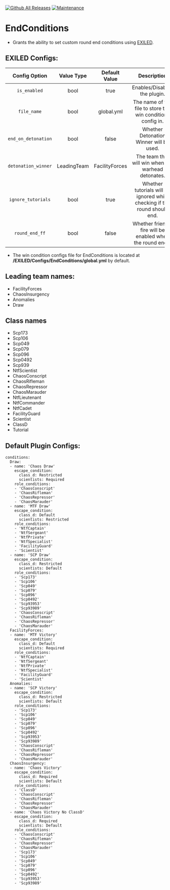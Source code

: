 [![Github All Releases](https://img.shields.io/github/downloads/Misaka-SL-Project/EndConditions/total.svg)](https://github.com/Misaka-SL-Project/EndConditions/releases) 
[![Maintenance](https://img.shields.io/badge/Maintained%3F-yes-green.svg)](https://github.com/Misaka-SL-Project/EndConditions/graphs/commit-activity)
# EndConditions
- Grants the ability to set custom round end conditions using [EXILED](https://github.com/Exiled-Team/EXILED/).

## EXILED Configs:
| Config Option | Value Type | Default Value | Description |
|:------------------------:|:----------:|:-------------:|:------------------------------------------:|
| `is_enabled` | bool | true | Enables/Disables the plugin. |
| `file_name` | bool | global.yml | The name of the file to store the win conditions config in. |
| `end_on_detonation` | bool | false | Whether Detonation Winner will be used. |
| `detonation_winner` | LeadingTeam | FacilityForces | The team that will win when the warhead detonates. |
| `ignore_tutorials` | bool | true | Whether tutorials will be ignored while checking if the round should end. |
| `round_end_ff` | bool | false | Whether friendly fire will be enabled when the round ends. |

- The win condition configs file for EndConditions is located at __/EXILED/Configs/EndConditions/global.yml__ by default.

## Leading team names:
- FacilityForces
- ChaosInsurgency
- Anomalies
- Draw

## Class names
- Scp173
- Scp106
- Scp049
- Scp079
- Scp096
- Scp0492
- Scp939
- NtfScientist
- ChaosConscript
- ChaosRifleman
- ChaosRepressor
- ChaosMarauder
- NtfLieutenant
- NtfCommander
- NtfCadet
- FacilityGuard
- Scientist
- ClassD
- Tutorial

## Default Plugin Configs:
```
conditions:
  Draw:
  - name: 'Chaos Draw'
    escape_condition:
      class_d: Restricted
      scientists: Required
    role_conditions:
    - 'ChaosConscript'
    - 'ChaosRifleman'
    - 'ChaosRepressor'
    - 'ChaosMarauder'
  - name: 'MTF Draw'
    escape_condition:
      class_d: Default
      scientists: Restricted
    role_conditions:
    - 'NtfCaptain'
    - 'NtfSergeant'
    - 'NtfPrivate'
    - 'NtfSpecialist'
    - 'FacilityGuard'
    - 'Scientist'
  - name: 'SCP Draw'
    escape_condition:
      class_d: Restricted
      scientists: Default
    role_conditions:
    - 'Scp173'
    - 'Scp106'
    - 'Scp049'
    - 'Scp079'
    - 'Scp096'
    - 'Scp0492'
    - 'Scp93953'
    - 'Scp93989'
    - 'ChaosConscript'
    - 'ChaosRifleman'
    - 'ChaosRepressor'
    - 'ChaosMarauder'
  FacilityForces:
  - name: 'MTF Victory'
    escape_condition:
      class_d: Default
      scientists: Required
    role_conditions:
    - 'NtfCaptain'
    - 'NtfSergeant'
    - 'NtfPrivate'
    - 'NtfSpecialist'
    - 'FacilityGuard'
    - 'Scientist'
  Anomalies:
  - name: 'SCP Victory'
    escape_condition:
      class_d: Restricted
      scientists: Default
    role_conditions:
    - 'Scp173'
    - 'Scp106'
    - 'Scp049'
    - 'Scp079'
    - 'Scp096'
    - 'Scp0492'
    - 'Scp93953'
    - 'Scp93989'
    - 'ChaosConscript'
    - 'ChaosRifleman'
    - 'ChaosRepressor'
    - 'ChaosMarauder'
  ChaosInsurgency:
  - name: 'Chaos Victory'
    escape_condition:
      class_d: Required
      scientists: Default
    role_conditions:
    - 'ClassD'
    - 'ChaosConscript'
    - 'ChaosRifleman'
    - 'ChaosRepressor'
    - 'ChaosMarauder'
  - name: 'Chaos Victory No ClassD'
    escape_condition:
      class_d: Required
      scientists: Default
    role_conditions:
    - 'ChaosConscript'
    - 'ChaosRifleman'
    - 'ChaosRepressor'
    - 'ChaosMarauder'
    - 'Scp173'
    - 'Scp106'
    - 'Scp049'
    - 'Scp079'
    - 'Scp096'
    - 'Scp0492'
    - 'Scp93953'
    - 'Scp93989'
```
